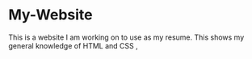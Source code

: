 # My-Website
 This is a website I am working on to use as my resume. This shows my general knowledge of HTML and CSS ,
